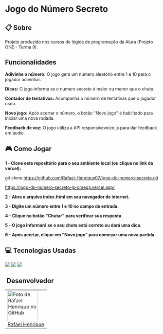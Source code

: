 <h1>Jogo do Número Secreto</h1>

<h2>📋 Sobre</h2>
<p>Projeto produzido nos cursos de lógica de programação da Alura (Projeto ONE - Turma 9).</p>

<h2>Funcionalidades</h2>
<p>

**Adivinhe o número:** O jogo gera um número aleatório entre 1 e 10 para o jogador adivinhar.

**Dicas:** O jogo informa se o número secreto é maior ou menor que o chute.

**Contador de tentativas:** Acompanha o número de tentativas que o jogador usou.

**Novo jogo:** Após acertar o número, o botão "Novo jogo" é habilitado para iniciar uma nova rodada.

**Feedback de voz:** O jogo utiliza a API responsivevoice.js para dar feedback em áudio.</p>

<h2>🎮 Como Jogar</h2>
<p>

**1 - Clone este repositório para o seu ambiente local (ou clique no link da vercel):**

git clone https://github.com/Rafael-Henrique07/jogo-do-numero-secreto.git

https://jogo-do-numero-secreto-js-omega.vercel.app/


**2 - Abra o arquivo index.html em seu navegador de internet.**


**3 - Digite um número entre 1 e 10 no campo de entrada.**


**4 - Clique no botão "Chutar" para verificar sua resposta.**


**5 - O jogo informará se o seu chute está correto ou dará uma dica.**


**6 - Após acertar, clique em "Novo jogo" para começar uma nova partida.**
</p>

## 💻 Tecnologias Usadas
<div>
  <img src="https://img.shields.io/badge/HTML-239120?style=for-the-badge&logo=html5&logoColor=white">
  <img src="https://img.shields.io/badge/CSS-239120?&style=for-the-badge&logo=css3&logoColor=white">
  <img src="https://img.shields.io/badge/JavaScript-F7DF1E?style=for-the-badge&logo=javascript&logoColor=black">
</div>

## ‍ Desenvolvedor
<table>
  <tr>
    <td>
      <img src="https://avatars.githubusercontent.com/u/206916825?v=4" width="100px;" alt="Foto de Rafael Henrique no GitHub">
      <br>
      <a href="https://github.com/Rafael-Henrique07">Rafael Henrique</a>
    </td>
  </tr>
</table>
